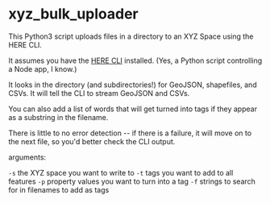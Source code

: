 # xyz_bulk_uploader

This Python3 script uploads files in a directory to an XYZ Space using the HERE CLI. 

It assumes you have the [HERE CLI](https://github.com/heremaps/here-cli) installed. (Yes, a Python script controlling a Node app, I know.)

It looks in the directory (and subdirectories!) for GeoJSON, shapefiles, and CSVs. It will tell the CLI to stream GeoJSON and CSVs.

You can also add a list of words that will get turned into tags if they appear as a substring in the filename.

There is little to no error detection -- if there is a failure, it will move on to the next file, so you'd better check the CLI output.

arguments:

`-s` the XYZ space you want to write to
`-t` tags you want to add to all features
`-p` property values you want to turn into a tag
`-f` strings to search for in filenames to add as tags
